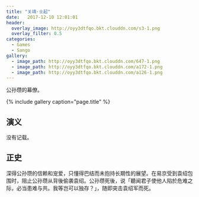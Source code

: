 ```yaml
---
title: "关靖·士起"
date:   2017-12-10 12:01:01
header:
  overlay_image: http://oyy3dtfqo.bkt.clouddn.com/s3-1.png
  overlay_filter: 0.5
categories:
  - Games
  - Sango
gallery:
  - image_path: http://oyy3dtfqo.bkt.clouddn.com/647-1.png
  - image_path: http://oyy3dtfqo.bkt.clouddn.com/a172-1.png
  - image_path: http://oyy3dtfqo.bkt.clouddn.com/a126-1.png
---
```


公孙瓒的幕僚。

{% include gallery caption="page.title" %}

## 演义

没有记载。

## 正史

深得公孙瓒的信赖和宠爱，只懂得巴结而未抱持长期性的展望。在易京受到袁绍包围时，阻止公孙瓒从背後偷袭袁绍。公孙瓒死後，说「聽闻君子使他人陷於危难之际，必当患难与共。我等岂可以独存？」，随即突击袁绍军而死。